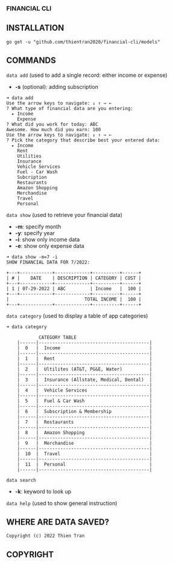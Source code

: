 ### FINANCIAL CLI

## INSTALLATION

```
go get -u "github.com/thientran2020/financial-cli/models"
```

## COMMANDS
`data add` (used to add a single record: either income or expense)
  + **-s** (optional): adding subscription

```
➜ data add
Use the arrow keys to navigate: ↓ ↑ → ←
? What type of financial data are you entering:
  ▸ Income
    Expense
? What did you work for today: ABC
Awesome. How much did you earn: 100
Use the arrow keys to navigate: ↓ ↑ → ←
? Pick the category that describe best your entered data:
  ▸ Income
    Rent
    Utilities
    Insurance
    Vehicle Services
    Fuel - Car Wash
    Subcription
    Restaurants
    Amazon Shopping
    Merchandise
    Travel
    Personal
```
`data show` (used to retrieve your financial data)
  + **-m**: specify month
  + **-y**: specify year
  + **-i**: show only income data
  + **-e**: show only expense data
```
➜ data show -m=7 -i
SHOW FINANCIAL DATA FOR 7/2022:

+---+------------+-------------+----------+------+
| # |    DATE    | DESCRIPTION | CATEGORY | COST |
+---+------------+-------------+----------+------+
| 1 | 07-29-2022 | ABC         | Income   |  100 |
+---+------------+-------------+----------+------+
|                            TOTAL INCOME |  100 |
+---+------------+-------------+----------+------+
```

`data category` (used to display a table of app categories)

```
➜ data category

			CATEGORY TABLE
	|------|-----------------------------------------|
	|  0   |  Income                                 |
	|------|-----------------------------------------|
	|  1   |  Rent                                   |
	|------|-----------------------------------------|
	|  2   |  Ultilites (AT&T, PG&E, Water)          |
	|------|-----------------------------------------|
	|  3   |  Insurance (Allstate, Medical, Dental)  |
	|------|-----------------------------------------|
	|  4   |  Vehicle Services                       |
	|------|-----------------------------------------|
	|  5   |  Fuel & Car Wash                        |
	|------|-----------------------------------------|
	|  6   |  Subscription & Membership              |
	|------|-----------------------------------------|
	|  7   |  Restaurants                            |
	|------|-----------------------------------------|
	|  8   |  Amazon Shopping                        |
	|------|-----------------------------------------|
	|  9   |  Merchandise                            |
	|------|-----------------------------------------|
	|  10  |  Travel                                 |
	|------|-----------------------------------------|
	|  11  |  Personal                               |
	|------|-----------------------------------------|
```

`data search`
  + **-k**: keyword to look up 

`data help` (used to show general instruction)

## WHERE ARE DATA SAVED?

```
Copyright (c) 2022 Thien Tran
```

## COPYRIGHT
